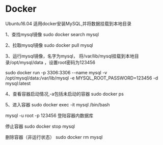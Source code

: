 # Docker


Ubuntu16.04 适用docker安装MySQL,并将数据挂载到本地目录

1、查找mysql镜像
sudo docker search mysql

2、拉取mysql镜像
sudo docker pull mysql

3、运行mysql镜像，名字为mysql， 将/var/lib/mysql挂载到本地目录/opt/mysql/data ，设置root密码为123456

sudo docker run -p 3306:3306 --name mysql   -v /opt/mysql/data:/var/lib/mysql -e MYSQL_ROOT_PASSWORD=123456 -d mysql:latest

4、查看容器启动情况,-a包括未启动的容器
sudo docker ps

5、进入容器
sudo docker exec -it mysql /bin/bash

mysql -u root -p 123456 登陆容器内数据库


停止容器
sudo docker stop mysql

删除容器（非运行状态）
sudo docker rm mysql
